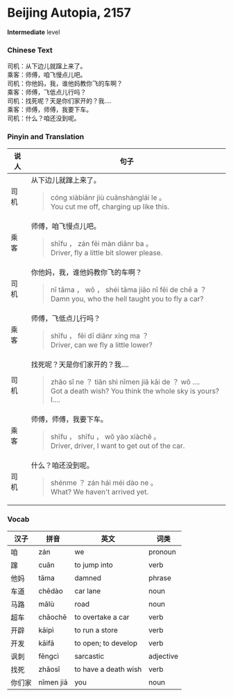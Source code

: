 # Beijing Autopia, 2157
**Intermediate** level
### Chinese Text
司机：从下边儿就蹿上来了。<br />乘客：师傅，咱飞慢点儿吧。<br />司机：你他妈，我，谁他妈教你飞的车啊？<br />乘客：师傅，飞低点儿行吗？<br />司机：找死呢？天是你们家开的？我....<br />乘客：师傅，师傅，我要下车。<br />司机：什么？咱还没到呢。

### Pinyin and Translation
|说人|句子|
|----|----|
|司机|从下边儿就蹿上来了。<blockquote>cóng xiàbiānr jiù cuānshànglái le 。<br />You cut me off, charging up like this.</blockquote>|
|乘客|师傅，咱飞慢点儿吧。<blockquote>shīfu ， zán fēi màn diǎnr ba 。<br />Driver, fly a little bit slower please.</blockquote>|
|司机|你他妈，我，谁他妈教你飞的车啊？<blockquote>nǐ tāma ， wǒ ， shéi tāma jiāo nǐ fēi de chē a ？<br />Damn you, who the hell taught you to fly a car?</blockquote>|
|乘客|师傅，飞低点儿行吗？<blockquote>shīfu ， fēi dī diǎnr xíng ma ？<br />Driver, can we fly a little lower?</blockquote>|
|司机|找死呢？天是你们家开的？我....<blockquote>zhǎo sǐ ne ？ tiān shì nǐmen jiā kāi de ？ wǒ ....<br />Got a death wish? You think the whole sky is yours? I....</blockquote>|
|乘客|师傅，师傅，我要下车。<blockquote>shīfu ， shīfu ， wǒ yào xiàchē 。<br />Driver, driver, I want to get out of the car.</blockquote>|
|司机|什么？咱还没到呢。<blockquote>shénme ？ zán hái méi dào ne 。<br />What? We haven't arrived yet.</blockquote>|
### Vocab
|汉子|拼音|英文|词类|
|----|----|----|----|
|咱|zán|we|pronoun|
|蹿|cuān|to jump into|verb|
|他妈|tāma|damned|phrase|
|车道|chēdào|car lane|noun|
|马路|mǎlù|road|noun|
|超车|chāochē|to overtake a car|verb|
|开辟|kāipì|to run a store|verb|
|开发|kāifā|to open; to develop|verb|
|讽刺|fěngcì|sarcastic|adjective|
|找死|zhǎosǐ|to have a death wish|verb|
|你们家|nǐmen jiā|you|noun|